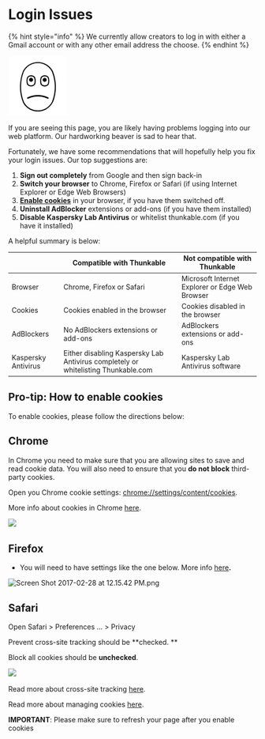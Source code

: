 # Login Issues

{% hint style="info" %}
We currently allow creators to log in with either a Gmail account or with any other email address the choose.
{% endhint %}

![](../.gitbook/assets/webp.net-resizeimage-22.png)

If you are seeing this page, you are likely having problems logging into our web platform. Our hardworking beaver is sad to hear that.

Fortunately, we have some recommendations that will hopefully help you fix your login issues. Our top suggestions are:

1. **Sign out completely** from Google and then sign back-in
2. **Switch your browser** to Chrome, Firefox or Safari (if using Internet Explorer or Edge Web Browsers)
3. [**Enable cookies**](login-issues.md#pro-tip-how-to-enable-cookies) in your browser, if you have them switched off.
4. **Uninstall AdBlocker** extensions or add-ons (if you have them installed)
5. **Disable Kaspersky Lab Antivirus** or whitelist thunkable.com (if you have it installed)

A helpful summary is below:

|                     | **Compatible with Thunkable**                                                     | **Not compatible with Thunkable**               |
| ------------------- | --------------------------------------------------------------------------------- | ----------------------------------------------- |
| Browser             | Chrome, Firefox or Safari                                                         | Microsoft Internet Explorer or Edge Web Browser |
| Cookies             | Cookies enabled in the browser                                                    | Cookies disabled in the browser                 |
| AdBlockers          | No AdBlockers extensions or add-ons                                               | AdBlockers extensions or add-ons                |
| Kaspersky Antivirus | Either disabling Kaspersky Lab Antivirus completely or whitelisting Thunkable.com | Kaspersky Lab Antivirus software                |

## Pro-tip: How to enable cookies

To enable cookies, please follow the directions below:

## **Chrome**

In Chrome you need to make sure that you are allowing sites to save and read cookie data. You will also need to ensure that you **do not block** third-party cookies.&#x20;

Open you Chrome cookie settings: [chrome://settings/content/cookies](chrome://settings/content/cookies).

More info about cookies in Chrome [here](https://support.google.com/accounts/answer/61416?hl=en).

![](../.gitbook/assets/chrome\_cookie\_settings.png)

## **Firefox**

* You will need to have settings like the one below.  More info [here](https://support.mozilla.org/en-US/kb/enable-and-disable-cookies-website-preferences)**.**

![Screen Shot 2017-02-28 at 12.15.42 PM.png](https://lh5.googleusercontent.com/R2hWEd4litqU6PsCiCcO-ncSydqWPCeYkJAS1qNmCe80rifmnB\_6vp7G1MKqkc\_Ll518QTXSRi6NNZEkOd-\_jkVNip3-kSMKsRyt\_Q1kFT5TqrrwsoucfhdoNowFMWx0f74z1hhA)

## **Safari**

Open Safari > Preferences ... > Privacy

Prevent cross-site tracking should be **checked. **

Block all cookies should be **unchecked**.

![](../.gitbook/assets/safari\_cookie\_settings.png)

Read more about cross-site tracking [here](https://support.apple.com/en-ie/guide/safari/sfri40732/13.0/mac/10.15).

Read more about managing cookies [here](https://support.apple.com/en-ie/guide/safari/sfri11471/mac).

**IMPORTANT**: Please make sure to refresh your page after you enable cookies
